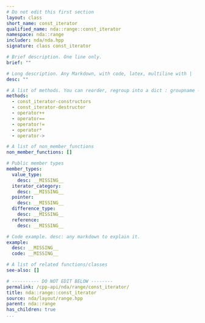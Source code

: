 ```yaml
---
# Do not edit this first section
layout: class
short_name: const_iterator
qualified_name: nda::range::const_iterator
namespace: nda::range
includer: nda/nda.hpp
signature: class const_iterator

# Brief description. One line only.
brief: ""

# Long description. Any Markdown, with code, latex, multiline with |
desc: ""

# A list of methods. You can reorder, regroup into a dict : groupname -> list
methods:
  - const_iterator-constructors
  - const_iterator-destructor
  - operator++
  - operator==
  - operator!=
  - operator*
  - operator->

# A list of non_member_functions
non_member_functions: []

# Public member types
member_types:
  value_type:
    desc: __MISSING__
  iterator_category:
    desc: __MISSING__
  pointer:
    desc: __MISSING__
  difference_type:
    desc: __MISSING__
  reference:
    desc: __MISSING__

# Code example. desc: any markdown to explain it.
example:
  desc: __MISSING__
  code: __MISSING__

# A list of related functions/classes
see-also: []

# ---------- DO NOT EDIT BELOW --------
permalink: /cpp-api/nda/range/const_iterator/
title: nda::range::const_iterator
source: nda/layout/range.hpp
parent: nda::range
has_children: true
...
```


